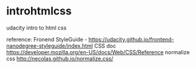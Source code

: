 # introhtmlcss
udacity intro to html css

reference:
Fronend StyleGuide -
    https://udacity.github.io/frontend-nanodegree-styleguide/index.html
CSS doc
    https://developer.mozilla.org/en-US/docs/Web/CSS/Reference
normalize css
    http://necolas.github.io/normalize.css/
